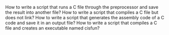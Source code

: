 How to write a script that runs a C file through the preprocessor and save the result into another file?
How to write a script that compiles a C file but does not link?
How to write a script that generates the assembly code of a C code and save it in an output file?
How to write a script that compiles a C file and creates an executable named cisfun?

